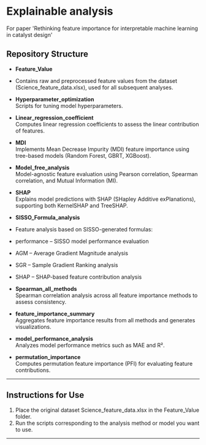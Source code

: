 # Explainable analysis
For paper 'Rethinking feature importance for interpretable machine learning in catalyst design'

## Repository Structure

- **Feature_Value**
-  Contains raw and preprocessed feature values from the dataset 
  (Science_feature_data.xlsx), used for all subsequent analyses.

- **Hyperparameter_optimization**  
  Scripts for tuning model hyperparameters.

- **Linear_regression_coefficient**  
  Computes linear regression coefficients to assess the linear contribution of features.

- **MDI**  
  Implements Mean Decrease Impurity (MDI) feature importance using tree-based models 
  (Random Forest, GBRT, XGBoost).

- **Model_free_analysis**  
  Model-agnostic feature evaluation using Pearson correlation, Spearman correlation, 
  and Mutual Information (MI).

- **SHAP**  
  Explains model predictions with SHAP (SHapley Additive exPlanations), supporting both 
  KernelSHAP and TreeSHAP.
  
- **SISSO_Formula_analysis**
-  Feature analysis based on SISSO-generated formulas:
﻿
-  performance – SISSO model performance evaluation
﻿
-  AGM – Average Gradient Magnitude analysis
﻿
-  SGR – Sample Gradient Ranking analysis
﻿
-  SHAP – SHAP-based feature contribution analysis

- **Spearman_all_methods**  
  Spearman correlation analysis across all feature importance methods to assess 
  consistency.

- **feature_importance_summary**  
  Aggregates feature importance results from all methods and generates visualizations.

- **model_performance_analysis**  
  Analyzes model performance metrics such as MAE and R².

- **permutation_importance**  
  Computes permutation feature importance (PFI) for evaluating feature contributions.

---

## Instructions for Use

1. Place the original dataset Science_feature_data.xlsx in the Feature_Value folder.
2. Run the scripts corresponding to the analysis method or model you want to use.  

---
